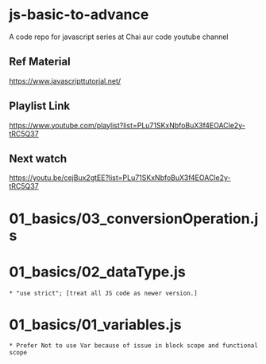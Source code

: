 # js-basic-to-advance
A code repo for javascript series at Chai aur code youtube channel

## Ref Material 
https://www.javascripttutorial.net/

## Playlist Link
https://www.youtube.com/playlist?list=PLu71SKxNbfoBuX3f4EOACle2y-tRC5Q37

## Next watch 
https://youtu.be/cejBux2gtEE?list=PLu71SKxNbfoBuX3f4EOACle2y-tRC5Q37

# 01_basics/03_conversionOperation.js

# 01_basics/02_dataType.js
    * "use strict"; [treat all JS code as newer version.]
# 01_basics/01_variables.js
    * Prefer Not to use Var because of issue in block scope and functional scope